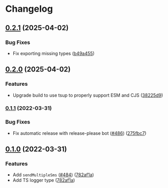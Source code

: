 # Changelog

## [0.2.1](https://github.com/yorch/simple-sms-sender/compare/v0.2.0...v0.2.1) (2025-04-02)

### Bug Fixes

* Fix exporting missing types ([b49a455](https://github.com/yorch/simple-sms-sender/commit/b49a45560d9a3a84f303256e603e49905c414a9e))

## [0.2.0](https://github.com/yorch/simple-sms-sender/compare/v0.1.1...v0.2.0) (2025-04-02)

### Features

* Upgrade build to use tsup to properly support ESM and CJS ([38225d9](https://github.com/yorch/simple-sms-sender/commit/38225d9a0ac0f41127dad87e54adb8b0cfbc9540))

### [0.1.1](https://github.com/yorch/simple-sms-sender/compare/v0.1.0...v0.1.1) (2022-03-31)

### Bug Fixes

* Fix automatic release with release-please bot ([#486](https://github.com/yorch/simple-sms-sender/issues/486)) ([275fbc7](https://github.com/yorch/simple-sms-sender/commit/275fbc769f4836411881000c4e77d742ff051ad4))

## [0.1.0](https://github.com/yorch/simple-sms-sender/compare/v0.0.5...v0.1.0) (2022-03-31)

### Features

* Add `sendMultipleSms` ([#484](https://github.com/yorch/simple-sms-sender/issues/484)) ([782af1a](https://github.com/yorch/simple-sms-sender/commit/782af1aa1ae0d232914a35674190728d299417d5))
* Add TS logger type ([782af1a](https://github.com/yorch/simple-sms-sender/commit/782af1aa1ae0d232914a35674190728d299417d5))
